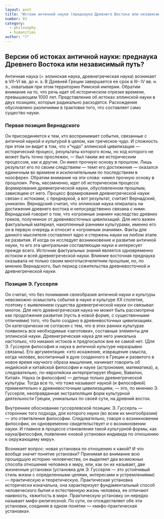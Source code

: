 ```yaml
---
layout: post
title: "Истоки античной науки (преднаука Древнего Востока или независимый путь?)"
number: 03
category:
  - philosophy
  - humanities
author: "?"
---
```


## Версии об истоках античной науки: преднаука Древнего Востока или независимый путь?
Античная наука (= эллинская наука, древнегреческая наука) возникает в VII–VI вв. до н. э. В Древней Греции завершается ее срок в III– IV вв. н. э., охватывая при этом территорию Римской империи. Обратим внимание на то, что речь идет об историческом отрезке времени, превышающем 1000 лет. Представление об истоках эллинской науки в двух позициях, которые радикально расходятся. Расхождение обусловлено различиями в трактовке того, что составляет само существо науки.

### Первая позиция Вернадского
Он присоединяется к тем, кто воспринимает события, связанные с античной наукой и культурой в целом, как греческое чудо. И сложность при этом он видит в том, что «“чудо” эллинской цивилизации — исторический процесс, результаты которого ясны, но ход которого не может быть точно прослежен, — был таким же историческим процессом, как и другие. Он имел прочную основу в прошлом. Лишь результат его по своим следствиям — темп его достижения — оказался единичным во времени и исключительным по последствиям в ноосфере». Обратим внимание на эти слова: «имел прочную основу в прошлом». Речь, несомненно, идет об историческом процессе формирования древнегреческой науки, обусловленном прошлым, зависящем от него. Процесс формирования древнегреческой науки связан с истоками, с преднаукой, а вот результат, считает Вернадский, уникален. Вернадский считал, что эллинская наука опиралась на достижения древнего востока и непосредственно связана с ними. Вернадский говорит о том, что «огромные знания» наследство древних греков, полученное от древневосточных цивилизаций. Для него важен фактуальный материал, накопленный ранними культурами, именно его он в первую очередь и относит к «огромным знаниям». Факты для данного мыслителя составляют ядро и стержень науки на любом этапе ее развития. И когда он исследует возникновение и развитие античной науки, то его эта центральная составляющая науки и интересует прежде всего. Источник фактуальных знаний является одновременно истоком и всей древнегреческой науки. Влияние восточная преднаука оказывала не только своим многотысячелетним прошлым, но, по мнению Вернадского, был период сожительства древневосточной и древнегреческой науки.

### Позиция Э. Гуссерля
Он считал, что без понимания своеобразия античной науки и культуры невозможно осмыслить события в науке и культуре ХХ столетия, поэтому с выявлением существа древнегреческой науки он связывал многое. Для него древнегреческая наука не может быть рассмотрена как продолжение развития (пусть в новой форме, с существенными отличиями) того, что было создано в древневосточных цивилизациях. Он категорически не согласен с тем, что в этих ранних культурах появились все необходимые «заготовки», составные элементы для эллинской науки. Древнегреческая наука для него уникальна настолько, что никаких истоков и предпосылок вне ее самой нет. (Для Э. Гуссерля философия и наука в античной культуре неразрывно связаны). Его аргументация: «это искажение, извращение смысла, когда человек, воспитанный в духе созданного в Греции и развитого в новое время научного образа мышления, начинает говорить об индийской и китайской философии и науке (астрономия, математика), а, следовательно, по-европейски интерпретирует Индию, Вавилон, Китай». Наука (и философия) — детище только древнегреческой культуры. Тогда все то, что тоже называют наукой (и философией) применительно к древневосточным цивилизациям, — это, по мнению Э. Гуссерля, неоправданная экстраполяция форм культурной деятельности Греции, уникальных по своей сути, на древний восток. 

Внутреннее обоснование гуссерлевской позиции: Э. Гуссерль — сторонник того подхода, для которого науки (во всем их многообразии) — это ответвления философии. Следовательно, говоря о возникновении философии, он одновременно свидетельствует и о возникновении науки. И главное в процессе становления такой культурной формы, как наука/философия, появление «новой установки индивида по отношению к окружающему миру».

Возникает вопрос: новая установка по отношению к какой? И что вообще значит понятие установки? Принимая во внимание всю прошедшую историю человечества, он выделяет два возможных способа отношения человека к миру, или, как он их называет, две жизненные установки (установка для Э. Гуссерля — это устойчивый стиль жизни с определенными целями, интересами и устремлениями) — практическую и теоретическую. Практическая установка исторически изначальна, она характеризует фундаментальный способ человеческого бытия и естественную жизнь человека, ее отличают наивность, «вжитость в мир». Практическую установку он нередко называет мифо-религиозной. По сути, он отождествляет обе эти установки, соединяя в одном понятии — «мифо-практическая установка».
